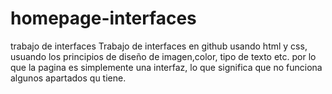 # homepage-interfaces
trabajo de interfaces
Trabajo de interfaces en github usando html y css, usuando los principios de diseño de imagen,color, tipo de texto etc.
por lo que la pagina es simplemente una interfaz, lo que significa que no funciona algunos apartados qu tiene.
